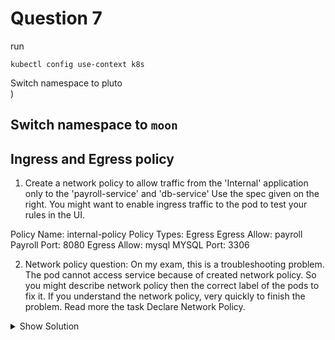 # Question 7
run 
```
kubectl config use-context k8s
```
Switch namespace to pluto
<br>)
## Switch namespace to `moon`
## Ingress and Egress policy



1. Create a network policy to allow traffic from the 'Internal' application only to the 'payroll-service' and 'db-service'
Use the spec given on the right. You might want to enable ingress traffic to the pod to test your rules in the UI.

Policy Name: internal-policy
Policy Types: Egress
Egress Allow: payroll
Payroll Port: 8080
Egress Allow: mysql
MYSQL Port: 3306

2. Network policy question: On my exam, this is a troubleshooting problem. The pod cannot access service because of created network policy. So you might describe network policy then the correct label of the pods to fix it. If you understand the network policy, very quickly to finish the problem. Read more the task Declare Network Policy.


<details><summary>Show Solution</summary>
<p>
￼
```

```
</p>
</details>